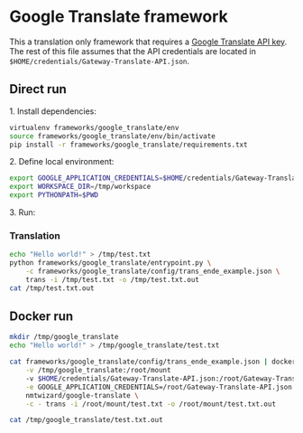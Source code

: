 # Google Translate framework

This a translation only framework that requires a [Google Translate API key](https://cloud.google.com/translate/docs/quickstart). The rest of this file assumes that the API credentials are located in `$HOME/credentials/Gateway-Translate-API.json`.

## Direct run

1\. Install dependencies:

```bash
virtualenv frameworks/google_translate/env
source frameworks/google_translate/env/bin/activate
pip install -r frameworks/google_translate/requirements.txt
```

2\. Define local environment:

```bash
export GOOGLE_APPLICATION_CREDENTIALS=$HOME/credentials/Gateway-Translate-API.json
export WORKSPACE_DIR=/tmp/workspace
export PYTHONPATH=$PWD
```

3\. Run:

### Translation

```bash
echo "Hello world!" > /tmp/test.txt
python frameworks/google_translate/entrypoint.py \
    -c frameworks/google_translate/config/trans_ende_example.json \
    trans -i /tmp/test.txt -o /tmp/test.txt.out
cat /tmp/test.txt.out
```

## Docker run

```bash
mkdir /tmp/google_translate
echo "Hello world!" > /tmp/google_translate/test.txt

cat frameworks/google_translate/config/trans_ende_example.json | docker run -a STDIN -i --rm \
    -v /tmp/google_translate:/root/mount
    -v $HOME/credentials/Gateway-Translate-API.json:/root/Gateway-Translate-API.json \
    -e GOOGLE_APPLICATION_CREDENTIALS=/root/Gateway-Translate-API.json \
    nmtwizard/google-translate \
    -c - trans -i /root/mount/test.txt -o /root/mount/test.txt.out

cat /tmp/google_translate/test.txt.out
```
